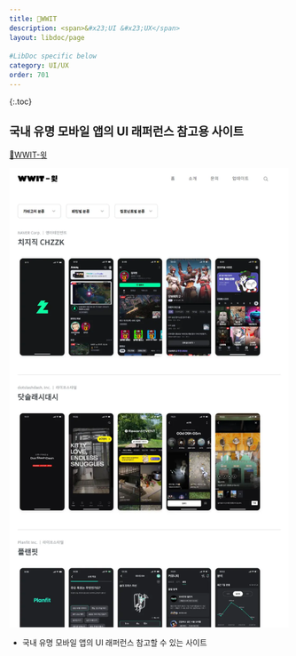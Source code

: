 ```yaml
---
title: 🔗WWIT
description: <span>&#x23;UI &#x23;UX</span>
layout: libdoc/page

#LibDoc specific below
category: UI/UX
order: 701
---
```

{:.toc}

## 국내 유명 모바일 앱의 UI 래퍼런스 참고용 사이트

[🔗WWIT-윗](https://wwit.design/)

![](/assets/docs/700_Uiux/701/1.webp)


* 국내 유명 모바일 앱의 UI 래퍼런스 참고할 수 있는 사이트